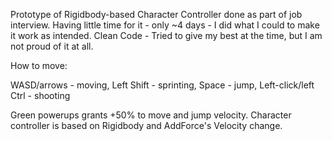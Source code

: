 Prototype of Rigidbody-based Character Controller done as part of job interview. 
Having little time for it - only ~4 days - I did what I could to make it work as intended. 
Clean Code - Tried to give my best at the time, but I am not proud of it at all.

How to move:

WASD/arrows - moving,
Left Shift - sprinting,
Space - jump,
Left-click/left Ctrl - shooting

Green powerups grants +50% to move and jump velocity.
Character controller is based on Rigidbody and AddForce's Velocity change.
